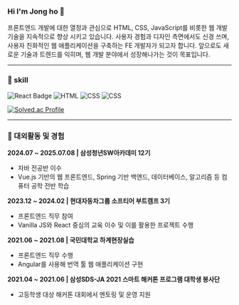 ### Hi I'm Jong ho 👋

프론트엔드 개발에 대한 열정과 관심으로  HTML, CSS, JavaScript를 비롯한 웹 개발 기술을 지속적으로 향상 시키고 있습니다. 사용자 경험과 디자인 측면에서도 신경 쓰며, 사용자 친화적인 웹 애플리케이션을 구축하는 FE 개발자가 되고자 합니다. 앞으로도 새로운 기술과 트렌드를 익히며, 웹 개발 분야에서 성장해나가는 것이 목표입니다.

---
<!--
**yook-jongho/yook-jongho** is a ✨ _special_ ✨ repository because its `README.md` (this file) appears on your GitHub profile.

Here are some ideas to get you started:

- 🔭 I’m currently working on ...
- 🌱 I’m currently learning ...
- 👯 I’m looking to collaborate on ...
- 🤔 I’m looking for help with ...
- 💬 Ask me about ...
- 📫 How to reach me: ...
- 😄 Pronouns: ...
- ⚡ Fun fact: ...
-->
### 💪 skill

![React Badge](https://img.shields.io/badge/React-61DAFB?style=flat-square&logo=React&logoColor=white)
![HTML](https://img.shields.io/badge/html5-E34F26?style=flat-square&logo=html5&logoColor=white)
![CSS](https://img.shields.io/badge/css3-1572B6?style=flat-square&logo=css3&logoColor=white)
![CSS](https://img.shields.io/badge/javascript-F7DF1E?style=flat-square&logo=css3&logoColor=white)

[![Solved.ac Profile](http://mazassumnida.wtf/api/v2/generate_badge?boj=wjswk37510)](https://solved.ac/wjswk37510/)

---

### 🏢 대외활동 및 경험
**2024.07 ~ 2025.07.08 | 삼성청년SW아카데미 12기**
- 자바 전공반 이수
- Vue.js 기반의 웹 프론트엔드, Spring 기반 백엔드, 데이터베이스, 알고리즘 등 컴퓨터 공학 전반 학습

**2023.12 ~ 2024.02 | 현대자동차그룹 소프티어 부트캠프 3기**
- 프론트엔드 직무 참여
- Vanilla JS와 React 중심의 교육 이수 및 이를 활용한 프로젝트 수행

**2021.06 ~ 2021.08 | 국민대학교 하계현장실습**
- 프론트엔드 직무 수행
- Angular를 사용해 번역 툴 웹 애플리케이션 구현

**2021.04 ~ 2021.06 | 삼성SDS-JA 2021 스마트 해커톤 프로그램 대학생 봉사단**
- 고등학생 대상 해커톤 대회에서 멘토링 및 운영 지원
